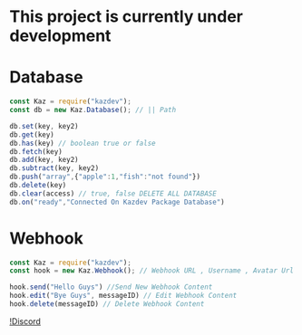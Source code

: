 # This project is currently under development
# Database

```js
const Kaz = require("kazdev");
const db = new Kaz.Database(); // || Path

db.set(key, key2) 
db.get(key)
db.has(key) // boolean true or false
db.fetch(key)
db.add(key, key2)
db.subtract(key, key2)
db.push("array",{"apple":1,"fish":"not found"})
db.delete(key)
db.clear(access) // true, false DELETE ALL DATABASE
db.on("ready","Connected On Kazdev Package Database")


```

# Webhook
```js
const Kaz = require("kazdev");
const hook = new Kaz.Webhook(); // Webhook URL , Username , Avatar Url

hook.send("Hello Guys") //Send New Webhook Content
hook.edit("Bye Guys", messageID) // Edit Webhook Content
hook.delete(messageID) // Delete Webhook Content
```
[!Discord](https://discord.gg/8JdUets4br)
